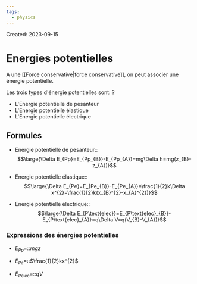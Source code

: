 ```yaml
---
tags:
  - physics
---
```

Created: 2023-09-15

# Energies potentielles
A une [[Force conservative|force conservative]], on peut associer une énergie potentielle.

Les trois types d'énergie potentielles sont:
?
- L'Energie potentielle de pesanteur
- L'Energie potentielle élastique
- L'Energie potentielle électrique
<!--SR:!2024-05-10,144,250-->

## Formules
- Energie potentielle de pesanteur::$$\large{\Delta E_{Pp}=E_{Pp_{B}}-E_{Pp_{A}}=mg\Delta h=mg(z_{B}-z_{A})}$$
<!--SR:!2024-04-30,139,250-->
- Energie potentielle élastique::$$\large{\Delta E_{Pe}=E_{Pe_{B}}-E_{Pe_{A}}=\frac{1}{2}k\Delta x^{2}=\frac{1}{2}k(x_{B}^{2}-x_{A}^{2})}$$
<!--SR:!2024-06-19,169,250-->
- Energie potentielle électrique::$$\large{\Delta E_{P\text{elec}}=E_{P\text{elec}_{B}}-E_{P\text{elec}_{A}}=q\Delta V=q(V_{B}-V_{A})}$$
<!--SR:!2024-02-01,57,170-->

### Expressions des énergies potentielles
- $E_{Pp}=$::$mgz$
<!--SR:!2024-01-31,79,230-->
- $E_{Pe}=$::$\frac{1}{2}kx^{2}$
<!--SR:!2024-02-03,64,190-->
- $E_{P\text{elec}}=$::$qV$
<!--SR:!2024-06-04,159,250-->